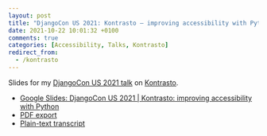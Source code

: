 ```yaml
---
layout: post
title: "DjangoCon US 2021: Kontrasto – improving accessibility with Python"
date: 2021-10-22 10:01:32 +0100
comments: true
categories: [Accessibility, Talks, Kontrasto]
redirect_from:
  - /kontrasto
---
```


Slides for my [DjangoCon US 2021 talk](https://2021.djangocon.us/talks/kontrasto-improving-accessibility-with/) on [Kontrasto](https://kontrasto.netlify.app/).

<!-- more -->

- [Google Slides: DjangoCon US 2021 | Kontrasto: improving accessibility with Python](https://docs.google.com/presentation/d/10718N6sEdx37JqMrBaS4prVOs-kH9ad61lsRTzdNPmI/edit)
- [PDF export](https://drive.google.com/file/d/1L6UZbN8VdTX_i6yTKghwB-5FalCA05s8/view?usp=sharing)
- [Plain-text transcript](https://drive.google.com/file/d/1cwVsGcikJxG_K0Sy98WY5J6ajZXENoIP/view?usp=sharing)
